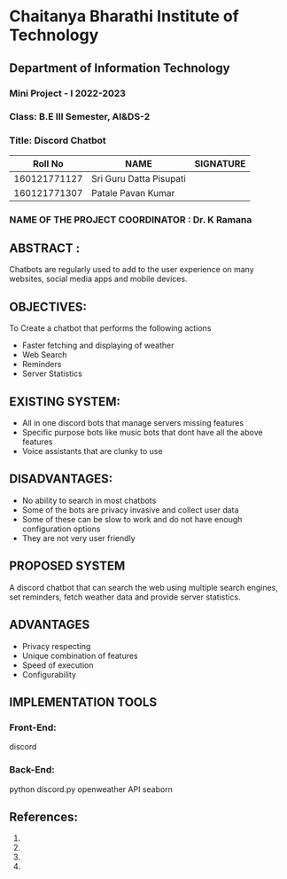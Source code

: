 # Chaitanya Bharathi Institute of Technology
## Department of Information Technology
### Mini Project - I 2022-2023
### Class: B.E III Semester, AI&DS-2
### Title: Discord Chatbot 
| Roll No    | NAME                  | SIGNATURE |
|------------|-----------------------|-----------|
|160121771127|Sri Guru Datta Pisupati|           |
|160121771307|Patale Pavan Kumar     |           |
### NAME OF THE PROJECT COORDINATOR : Dr. K Ramana
## ABSTRACT :
Chatbots are regularly used to add to the user experience on many websites, social media apps and mobile devices. 
## OBJECTIVES:
To Create a chatbot that performs the following actions
- Faster fetching and displaying of weather
- Web Search
- Reminders
- Server Statistics
## EXISTING SYSTEM:
- All in one discord bots that manage servers missing features
- Specific purpose bots like music bots that dont have all the above features
- Voice assistants that are clunky to use
## DISADVANTAGES:
- No ability to search in most chatbots
- Some of the bots are privacy invasive and collect user data
- Some of these can be slow to work and do not have enough configuration options
- They are not very user friendly
## PROPOSED SYSTEM
A discord chatbot that can search the web using multiple search engines, set reminders, fetch weather data and provide server statistics. 
## ADVANTAGES
- Privacy respecting
- Unique combination of features
- Speed of execution
- Configurability
## IMPLEMENTATION TOOLS
### Front-End:
discord
### Back-End:
python
discord.py
openweather API
seaborn

## References:
1. 
1. 
1. 
1. 